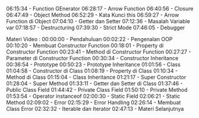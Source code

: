 06:15:34 - Function GEnerator
06:28:17 - Arrow Function
06:40:56 - Closure
06:47:49 - Object Method
06:52:29 - Kata Kunci this
06:59:27 - Arrow Function di Object
07:04:10 - Getter dan Setter
07:12:36 - Masalah Variable var
07:18:57 - Destructuring
07:39:30 - Strict Mode
07:46:05 - Debugger

<!-- oop -->
Materi Video :
00:00:00 - Pendahuluan
00:02:22 - Pengenalan OOP
00:10:20 - Membuat Constructor Function
00:18:01 - Property di Constructor Function
00:23:41 - Method di Constructor Function
00:27:27 - Parameter di Constructor Function
00:30:34 - Constructor Inheritance
00:36:54 - Prototype
00:50:23 - Prototype Inheritance
01:01:56 - Class
01:04:58 - Constructor di Class
01:08:19 - Property di Class
01:10:34 - Method di Class
01:15:04 - Class Inheritance
01:21:17 - Super Constructor
01:28:04 - Super Method
01:33:11 - Getter dan Setter di Class
01:37:46 - Public Class Field
01:44:42 - Private Class Field
01:50:10 - Private Method
01:53:54 - Operator instanceof
02:00:30 - Static Field
02:06:21 - Static Method
02:09:02 - Error
02:15:29 - Error Handling
02:26:14 - Membuat Class Error
02:32:32 - Iterable dan Iterator
02:47:13 - Materi Selanjutnya

